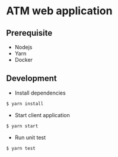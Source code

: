 # ATM web application

## Prerequisite
- Nodejs
- Yarn
- Docker

## Development
- Install dependencies
```sh
$ yarn install
```
- Start client application
```sh
$ yarn start
```
- Run unit test
```sh
$ yarn test
```